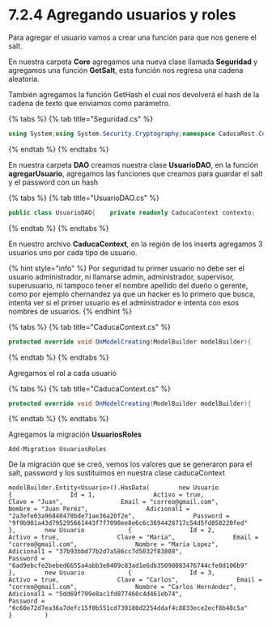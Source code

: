 # 7.2.4 Agregando usuarios y roles

Para agregar el usuario vamos a crear una función para que nos genere el salt. 

En nuestra carpeta **Core** agregamos una nueva clase llamada **Seguridad** y agregamos una función **GetSalt**, esta función nos regresa una cadena aleatoria. 

También agregamos la función  GetHash el cual nos devolverá el hash de la cadena de texto que enviamos como parámetro.

{% tabs %}
{% tab title="Seguridad.cs" %}
```csharp
using System;using System.Security.Cryptography;namespace CaducaRest.Core{    public class Seguridad    {        public Seguridad()        {        }        public string GetSalt()        {            byte[] bytes = new byte[128 / 8];            using (var keyGenerator = RandomNumberGenerator.Create())            {                keyGenerator.GetBytes(bytes);                return BitConverter.ToString(bytes).ToLower();            }        }                public string GetHash(string text)        {             using (var sha256 = SHA256.Create())            {                  var hashedBytes = sha256                        .ComputeHash(Encoding.UTF8.GetBytes(text));                return BitConverter                     .ToString(hashedBytes).ToLower();            }        }     }}
```
{% endtab %}
{% endtabs %}

En nuestra carpeta **DAO** creamos nuestra clase **UsuarioDAO**, en la función **agregarUsuario**, agregamos las funciones que creamos para guardar el salt y el password con un hash

{% tabs %}
{% tab title="UsuarioDAO.cs" %}
```csharp
public class UsuarioDAO{    private readonly CaducaContext contexto;    public CustomError customError;    public UsuarioDAO(CaducaContext context)    {        this.contexto = context;    }    public async Task<bool> AgregarAsync(Usuario usuario)    {        contexto.Usuario.Add(usuario);        Seguridad seguridad = new Seguridad();        usuario.Adicional1 = seguridad.GetSalt();        usuario.Password = seguridad.GetHash(usuario.Adicional1                                                  + usuario.Password );        await contexto.SaveChangesAsync();        return true;    }}
```
{% endtab %}
{% endtabs %}

En nuestro archivo **CaducaContext**, en la región de los inserts agregamos 3 usuarios uno por cada tipo de usuario.

{% hint style="info" %}
Por seguridad tu primer usuario no debe ser el usuario administrador, ni llamarse admin, administrador, supervisor, superusuario, ni tampoco tener el nombre apellido del dueño o gerente, como por ejemplo chernandez ya que un hacker es lo primero que busca, intenta ver si el primer usuario es el administrador e intenta con esos nombres de usuarios.
{% endhint %}

{% tabs %}
{% tab title="CaducaContext.cs" %}
```csharp
protected override void OnModelCreating(ModelBuilder modelBuilder){    #region Inserts    string salt1 = seguridad.GetSalt();    string salt2 = seguridad.GetSalt();    string salt3 = seguridad.GetSalt();    modelBuilder.Entity<Usuario>().HasData(                new Usuario                {                    Id = 1,                    Activo = true,                    Clave = "Juan",                    Email = "correo@gmail.com",                    Nombre = "Juan Peréz",                    Adicional1 = salt1,                    Password = seguridad.GetHash(salt1                                                + "zUvyvsRSCMek58eR")                },                new Usuario                {                    Id = 2,                    Activo = true,                    Clave = "Maria",                    Email = "correo@gmail.com",                    Nombre = "Maria Lopez",                    Adicional1 = salt2,                    Password = seguridad.GetHash(salt2                                                   + "8cYyY8paESGbzC5E")                },                new Usuario                {                    Id = 3,                    Activo = true,                    Clave = "Carlos",                    Email = "correo@gmail.com",                    Nombre = "Carlos Hernández",                    Adicional1 = salt3,                    Password = seguridad.GetHash(salt3                                                  + "DtfhkmTRQ8mNzgRY")                }                );
```
{% endtab %}
{% endtabs %}

Agregamos el rol a cada usuario

{% tabs %}
{% tab title="CaducaContext.cs" %}
```csharp
protected override void OnModelCreating(ModelBuilder modelBuilder){    #region Inserts    modelBuilder.Entity<UsuarioRol>().HasData(                new UsuarioRol                {                    Id = 1,                    RolId = 3,                    UsuarioId = 1                },                new UsuarioRol                {                    Id = 2,                    RolId = 2,                    UsuarioId = 2                },                new UsuarioRol                {                    Id = 3,                    RolId = 1,                    UsuarioId = 3                }                );
```
{% endtab %}
{% endtabs %}

Agregamos la migración **UsuariosRoles**

```text
Add-Migration UsuariosRoles
```

De la migración que se creó, vemos los valores que se generaron para el salt, password y los sustituimos en nuestra clase caducaContext

```text
modelBuilder.Entity<Usuario>().HasData(        new Usuario            {                Id = 1,                Activo = true,                Clave = "Juan",                Email = "correo@gmail.com",                Nombre = "Juan Peréz",                Adicional1 = "2a3efe03a96840478bde71ae36a20f2e",                Password = "9f9b901a43d795295661443f7f7098ee8e6c6c3694428717c54d5fd058220fed"            },        new Usuario            {                Id = 2,                Activo = true,                Clave = "Maria",                Email = "correo@gmail.com",                Nombre = "Maria Lopez",                Adicional1 = "37b93bbd77b2d7a586cc7d5032f83808",                Password = "6ad9ebcfe2bebed6655a4abb3e0409c83ad1e6db35098083476744cfe0d106b9"            },        new Usuario            {                Id = 3,                Activo = true,                Clave = "Carlos",                Email = "correo@gmail.com",                Nombre = "Carlos Hernández",                Adicional1 = "5dd69f799e8ac1fd877460c4d461eb74",                Password = "6c60e72d7ea36a7defc15f0b551cd739180d2254ddaf4c8833ece2ecf8b48c5a"             }         )
```

